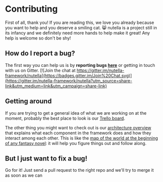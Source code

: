 # Contributing 
First of all, thank you! If you are reading this, we love you already because you want to help and you deserve a smiling cat. :smile_cat: nutella is a project still in its infancy and we definitely need more hands to help make it great! Any help is welcome so don't be shy!

## How do I report a bug?
The first way you can help us is by **reporting bugs [here](https://github.com/nutella-framework/nutella_framework/issues)** or getting in touch with us on Gitter.
[![Join the chat at https://gitter.im/nutella-framework/nutella](https://badges.gitter.im/Join%20Chat.svg)](https://gitter.im/nutella-framework/nutella?utm_source=share-link&utm_medium=link&utm_campaign=share-link)

## Getting around
If you are trying to get a general idea of what we are working on at the moment, probably the best place to look is our [Trello board](https://trello.com/b/mR1RRxls).

The other thing you might want to check out is our [architecture overview]() that explains what each component in the framework does and how they interact among each other. This is like the [map of the world at the beginning of any fantasy novel](http://jademphillips.com/2012/12/05/creating-a-map-for-your-fantasy-novel/): it will help you figure things out and follow along. 

## But I just want to fix a bug!
Go for it! Just send a pull request to the right repo and we'll try to merge it as soon as we can
